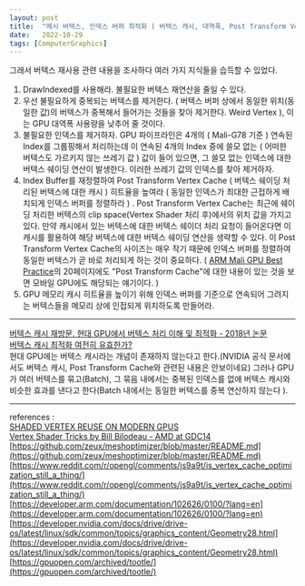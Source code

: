 ```yaml
---
layout: post
title:  "메시 버텍스, 인덱스 버퍼 최적화 ( 버텍스 캐시, 대역폭, Post Transform Vertex Cache, GPU 메모리 캐시, 버텍스 재사용 )"
date:   2022-10-29
tags: [ComputerGraphics]
---          
```

                        
그래서 버텍스 재사용 관련 내용을 조사하다 여러 가지 지식들을 습득할 수 있었다.                     
                
1. DrawIndexed를 사용해라. 불필요한 버텍스 재연산을 줄일 수 있다.                    
2. 우선 불필요하게 중복되는 버텍스를 제거한다. ( 버텍스 버퍼 상에서 동일한 위치(동일한 값)의 버텍스가 중복해서 들어가는 것들을 찾아 제거한다. Weird Vertex ), 이는 GPU 대역폭 사용량을 낮추어 줄 것이다.                                    
3. 불필요한 인덱스를 제거하자. GPU 파이프라인은 4개의 ( Mali-G78 기준 ) 연속된 Index를 그룹핑해서 처리하는데 이 연속된 4개의 Index 중에 쓸모 없는 ( 어떠한 버텍스도 가르키지 않는 쓰레기 값 ) 값이 들어 있으면, 그 쓸모 없는 인덱스에 대한 버텍스 쉐이딩 연산이 발생한다. 이러한 쓰레기 값의 인덱스를 찾아 제거하자.                         
4. Index Buffer를 재정렬하여 Post Transform Vertex Cache ( 버텍스 쉐이딩 처리된 버텍스에 대한 캐시 ) 히트율을 높여라 ( 동일한 인덱스가 최대한 근접하게 배치되게 인덱스 버퍼를 정렬하라 ) . Post Transform Vertex Cache는 최근에 쉐이딩 처리한 버텍스의 clip space(Vertex Shader 처리 후)에서의 위치 값을 가지고 있다. 만약 캐시에서 있는 버텍스에 대한 버텍스 쉐이더 처리 요청이 들어온다면 이 캐시를 활용하여 해당 버텍스에 대한 버텍스 쉐이딩 연산을 생략할 수 있다. 이 Post Transform Vertex Cache의 사이즈는 매우 작기 때문에 인덱스 버퍼를 정렬하여 동일한 버텍스가 곧 바로 처리되게 하는 것이 중요하다. ( [ARM Mali GPU Best Practice](https://armkeil.blob.core.windows.net/developer/Arm%20Developer%20Community/PDF/Arm%20Mali%20GPU%20Best%20Practices.pdf)의 20페이지에도 "Post Transform Cache"에 대한 내용이 있는 것을 보면 모바일 GPU에도 해당되는 얘기이다. )                                  
5. GPU 메모리 캐시 히트율을 높이기 위해 인덱스 버퍼를 기준으로 연속되어 그려지는 버텍스들을 메모리 상에 인접되게 위치하도록 만들어라.                      
                      
                       
-----------------------------           
               
[버텍스 캐시 재방문. 현대 GPU에서 버텍스 처리 이해 및 최적화 - 2018년 논문](https://arbook.icg.tugraz.at/schmalstieg/Schmalstieg_351.pdf)             
[버텍스 캐시 최적화 여전히 유효한가?](https://www.reddit.com/r/opengl/comments/js9a9t/is_vertex_cache_optimization_still_a_thing/)              
현대 GPU에는 버텍스 캐시라는 개념이 존재하지 않는다고 한다.(NVIDIA 공식 문서에서도 버텍스 캐시, Post Transform Cache와 관련된 내용은 안보이네요) 그러나 GPU가 여러 버텍스를 묶고(Batch), 그 묶음 내에서는 중복된 인덱스를 없애 버텍스 캐시와 비슷한 효과를 낸다고 한다(Batch 내에서는 동일한 버텍스를 중복 연산하지 않는다 ).      
                 
---------------------               
           
references :            
[SHADED VERTEX REUSE ON MODERN GPUS](https://interplayoflight.wordpress.com/2021/11/14/shaded-vertex-reuse-on-modern-gpus/)              
[Vertex Shader Tricks by Bill Bilodeau - AMD at GDC14](https://www.slideshare.net/DevCentralAMD/vertex-shader-tricks-bill-bilodeau)            
[https://github.com/zeux/meshoptimizer/blob/master/README.md](https://github.com/zeux/meshoptimizer/blob/master/README.md)                 
[https://www.reddit.com/r/opengl/comments/js9a9t/is_vertex_cache_optimization_still_a_thing/](https://www.reddit.com/r/opengl/comments/js9a9t/is_vertex_cache_optimization_still_a_thing/)                  
[https://developer.arm.com/documentation/102626/0100/?lang=en](https://developer.arm.com/documentation/102626/0100/?lang=en)         
[https://developer.nvidia.com/docs/drive/drive-os/latest/linux/sdk/common/topics/graphics_content/Geometry28.html](https://developer.nvidia.com/docs/drive/drive-os/latest/linux/sdk/common/topics/graphics_content/Geometry28.html)          
[https://gpuopen.com/archived/tootle/](https://gpuopen.com/archived/tootle/)        
